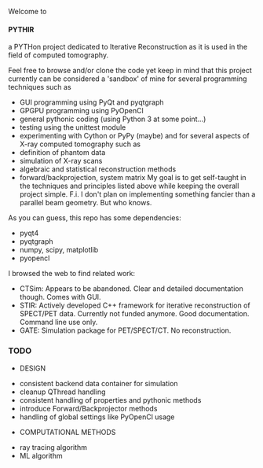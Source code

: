 Welcome to 

#### PYTHIR ####

a PYTHon project dedicated to Iterative Reconstruction as it is used in the
field of computed tomography. 

Feel free to browse and/or clone the code yet keep in mind that this project
currently can be considered a 'sandbox' of mine for several programming techniques
such as
- GUI programming using PyQt and pyqtgraph
- GPGPU programming using PyOpenCl
- general pythonic coding (using Python 3 at some point...)
- testing using the unittest module
- experimenting with Cython or PyPy (maybe)
and for several aspects of X-ray computed tomography such as
- definition of phantom data
- simulation of X-ray scans
- algebraic and statistical reconstruction methods 
- forward/backprojection, system matrix
My goal is to get self-taught in the techniques and principles listed above
while keeping the overall project simple. F.i. I don't plan on implementing
something fancier than a parallel beam geometry. But who knows.

As you can guess, this repo has some dependencies:
- pyqt4
- pyqtgraph
- numpy, scipy, matplotlib
- pyopencl


I browsed the web to find related work:
- CTSim: Appears to be abandoned. Clear and detailed documentation though.
  Comes with GUI. 
- STIR: Actively developed C++ framework for iterative reconstruction of
  SPECT/PET data. Currently not funded anymore. Good documentation. Command
  line use only.
- GATE: Simulation package for PET/SPECT/CT. No reconstruction. 

### TODO ###
+ DESIGN
- consistent backend data container for simulation
- cleanup QThread handling
- consistent handling of properties and pythonic methods
- introduce Forward/Backprojector methods
- handling of global settings like PyOpenCl usage
+ COMPUTATIONAL METHODS
- ray tracing algorithm
- ML algorithm 
